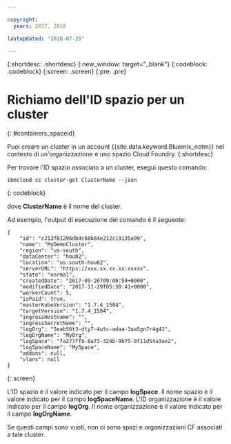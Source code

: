 ```yaml
---

copyright:
  years: 2017, 2018

lastupdated: "2018-07-25"

---
```


{:shortdesc: .shortdesc}
{:new_window: target="_blank"}
{:codeblock: .codeblock}
{:screen: .screen}
{:pre: .pre}


# Richiamo dell'ID spazio per un cluster
{: #containers_spaceid}

Puoi creare un cluster in un account {{site.data.keyword.Bluemix_notm}} nel contesto di un'organizzazione e uno spazio Cloud Foundry. 
{:shortdesc}

Per trovare l'ID spazio associato a un cluster, esegui questo comando:

```
ibmcloud cs cluster-get ClusterName --json
```
{: codeblock}

dove **ClusterName** è il nome del cluster.


Ad esempio, l'output di esecuzione del comando è il seguente:

```
{
    "id": "c213f81296db4c68b84e212c19135a99",
    "name": "MyDemoCluster",
    "region": "us-south",
    "dataCenter": "hou02",
    "location": "us-south-hou02",
    "serverURL": "https://xxx.xx.xx.xx:xxxxx",
    "state": "normal",
    "createdDate": "2017-09-26T09:00:59+0000",
    "modifiedDate": "2017-11-29T05:30:41+0000",
    "workerCount": 5,
    "isPaid": true,
    "masterKubeVersion": "1.7.4_1504",
    "targetVersion": "1.7.4_1504",
    "ingressHostname": "",
    "ingressSecretName": "",
    "logOrg": "5eab56t3-dty7-4utc-adaa-3aa5gn7r4g41",
    "logOrgName": "MyOrg",
    "logSpace": "fa277ff8-8a73-324b-9b75-0f11d54a3ae2",
    "logSpaceName": "MySpace",
    "addons": null,
    "vlans": null
}
```
{: screen}

L'ID spazio è il valore indicato per il campo **logSpace**.
Il nome spazio è il valore indicato per il campo **logSpaceName**.
L'ID organizzazione è il valore indicato per il campo **logOrg**.
Il nome organizzazione è il valore indicato per il campo **logOrgName**.

Se questi campi sono vuoti, non ci sono spazi e organizzazioni CF associati a tale cluster.



